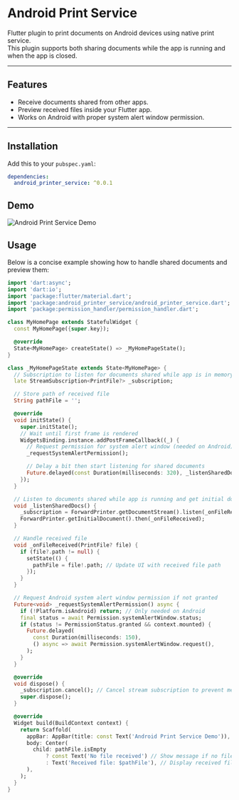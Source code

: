 # Android Print Service

Flutter plugin to print documents on Android devices using native print service.  
This plugin supports both sharing documents while the app is running and when the app is closed.

---

## Features

- Receive documents shared from other apps.
- Preview received files inside your Flutter app.
- Works on Android with proper system alert window permission.

---

## Installation

Add this to your `pubspec.yaml`:

```yaml
dependencies:
  android_printer_service: ^0.0.1
```

## Demo

![Android Print Service Demo](ScreenRecording.gif)

## Usage

Below is a concise example showing how to handle shared documents and preview them:

```dart
import 'dart:async';
import 'dart:io';
import 'package:flutter/material.dart';
import 'package:android_printer_service/android_printer_service.dart';
import 'package:permission_handler/permission_handler.dart';

class MyHomePage extends StatefulWidget {
  const MyHomePage({super.key});

  @override
  State<MyHomePage> createState() => _MyHomePageState();
}

class _MyHomePageState extends State<MyHomePage> {
  // Subscription to listen for documents shared while app is in memory
  late StreamSubscription<PrintFile?> _subscription;

  // Store path of received file
  String pathFile = '';

  @override
  void initState() {
    super.initState();
    // Wait until first frame is rendered
    WidgetsBinding.instance.addPostFrameCallback((_) {
      // Request permission for system alert window (needed on Android)
      _requestSystemAlertPermission();

      // Delay a bit then start listening for shared documents
      Future.delayed(const Duration(milliseconds: 320), _listenSharedDocs);
    });
  }

  // Listen to documents shared while app is running and get initial document if app was closed
  void _listenSharedDocs() {
    _subscription = ForwardPrinter.getDocumentStream().listen(_onFileReceived);
    ForwardPrinter.getInitialDocument().then(_onFileReceived);
  }

  // Handle received file
  void _onFileReceived(PrintFile? file) {
    if (file?.path != null) {
      setState(() {
        pathFile = file!.path; // Update UI with received file path
      });
    }
  }

  // Request Android system alert window permission if not granted
  Future<void> _requestSystemAlertPermission() async {
    if (!Platform.isAndroid) return; // Only needed on Android
    final status = await Permission.systemAlertWindow.status;
    if (status != PermissionStatus.granted && context.mounted) {
      Future.delayed(
        const Duration(milliseconds: 150),
        () async => await Permission.systemAlertWindow.request(),
      );
    }
  }

  @override
  void dispose() {
    _subscription.cancel(); // Cancel stream subscription to prevent memory leaks
    super.dispose();
  }

  @override
  Widget build(BuildContext context) {
    return Scaffold(
      appBar: AppBar(title: const Text('Android Print Service Demo')),
      body: Center(
        child: pathFile.isEmpty
            ? const Text('No file received') // Show message if no file
            : Text('Received file: $pathFile'), // Display received file path
      ),
    );
  }
}
```
